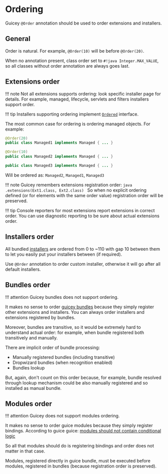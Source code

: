 # Ordering

Guicey `@Order` annotation should be used to order extensions and installers.

## General

Order is natural. For example, `@Order(10)` will be before `@Order(20)`.

When no annotation present, class order set to `#!java Integer.MAX_VALUE`, so
all classes without order annotation are always goes last.

## Extensions order

!!! note
    Not all extensions supports ordering: look specific installer page for details.
    For example, managed, lifecycle, servlets and filters installers support order.
    
!!! tip
    Installers supporting ordering implement [`Ordered`](installers.md#ordering) interface.

The most common case for ordering is ordering managed objects. For example:

```java
@Order(20)
public class Managed1 implements Managed { ... }

@Order(10)
public class Managed2 implements Managed { ... }

public class Managed3 implements Managed { ... }
```

Will be ordered as: `Managed2`, `Managed1`, `Managed3`

!!! note
    Guicey remembers extensions registration order:
    ```java
    .extensions(Ext1.class, Ext2.class)
    ```
    So when no explicit ordering defined (or for elements with the same order value)
    registration order will be preserved.

!!! tip
    Console reporters for most extensions report extensions in correct order.
    You can use diagnostic reporting to be sure about actual extensions order. 

## Installers order

All bundled [installers](installers.md) are ordered from 0 to ~110 with gap 10 between them to let you easily
put your installers between (if required).

Use `@Order` annotation to order custom installer, otherwise it will go after all
default installers.

## Bundles order

!!! attention
    Guicey bundles does not support ordering.
    
It makes no sense to order [guicey bundles](bundles.md) because they simply register other extensions and installers.
You can always order installers and extensions registered by bundles.

Moreover, bundles are transitive, so it would be extremely hard to understand actual order:
for example, when bundle registered both transitively and manually.

There are implicit order of bundle processing:

* Manually registered bundles (including transitive)
* Dropwizard bundles (when recognition enabled)
* Bundles lookup

But, again, don't count on this order because, for example, bundle resolved through lookup
mechanism could be also manually registered and so installed as manual bundle.

## Modules order

!!! attention
    Guicey does not support modules ordering.
    
It makes no sense to order guice modules because they simply register bindings.
According to guice guice: [modules should not contain conditional logic](https://github.com/google/guice/wiki/AvoidConditionalLogicInModules)

So all that modules should do is registering bindings and order does not matter in that case.

Modules, registered directly in guice bundle, must be executed before modules, registered in bundles 
(because registration order is preserved).